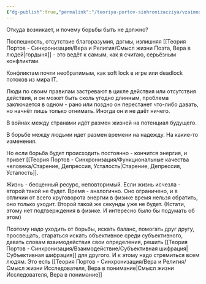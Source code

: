 ```yaml
---
{"dg-publish":true,"permalink":"/teoriya-portov-sinhronizacziya/vzaimodejstvie/problema-borby-lyudej-s-lyudmi/"}
---
```


Откуда возникает, и почему борьбы быть не должно?

Поспешность, отсутствие благоразумия, догмы, излишняя [[Теория Портов - Синхронизация/Вера и Религия/Смысл жизни Поэта, Вера в людей\|гордыня]] - это ведёт к самым, как я считаю, серьёзным конфликтам.

Конфликтам почти необратимым, как soft lock в игре или deadlock потоков из мира IT.

Люди по своим правилам застревают в цикле действия или отсутствия действия, и он может быть сколь угодно длинным, проблема заключается в одном - рано или поздно он перестанет что-либо давать, но начнёт лишь только отнимать.
Иногда он и не даёт ничего.

В войнах между странами идёт размен жизней на потенциал будущего.

В борьбе между людьми идет размен времени на надежду. На какие-то изменения.

Но если борьба будет происходить постоянно - кончится энергия, и привет [[Теория Портов - Синхронизация/Функциональные качества человека/Старение, Депрессия, Усталость\|Старение, Депрессия, Усталость]].

Жизнь - бесценный ресурс, неповторимый. Если жизнь исчезла - второй такой не будет.
Время - аналогично. Оно ограничено, и в отличии от всего круговорота энергии в физике время нельзя обратить, оно только уходит.
Второй такой же секунды уже не будет.
(Кстати, этому нет подтверждения в физике. И интересно было бы подумать об этом)

Поэтому надо уходить от борьбы, искать баланс, помогать друг другу, просвещать, стараться искать объективное среди субъективного, давать словам взаимодействия свои определения, решить [[Теория Портов - Синхронизация/Взаимодействие/Субъективная шифрация\|Субъективная шифрация]] для другого.
И к этому надо стремиться всем людям. Это есть [[Теория Портов - Синхронизация/Вера и Религия/Смысл жизни Исследователя, Вера в понимание\|Смысл жизни Исследователя, Вера в понимание]]